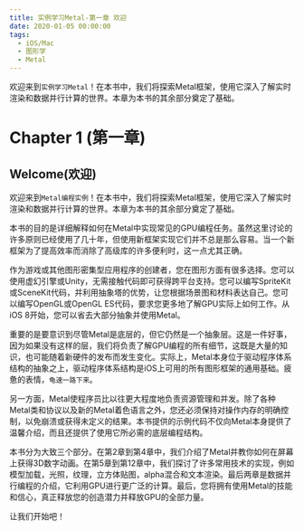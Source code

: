 ```yaml
---
title: 实例学习Metal-第一章 欢迎
date: 2020-01-05 00:00:00
tags:
  - iOS/Mac
  - 图形学
  - Metal
---
```


欢迎来到`实例学习Metal`！在本书中，我们将探索Metal框架，使用它深入了解实时渲染和数据并行计算的世界。本章为本书的其余部分奠定了基础。

<!-- more -->

# Chapter 1 (第一章)

## Welcome(欢迎)

欢迎来到`Metal编程实例`！在本书中，我们将探索Metal框架，使用它深入了解实时渲染和数据并行计算的世界。本章为本书的其余部分奠定了基础。

本书的目的是详细解释如何在Metal中实现常见的GPU编程任务。虽然这里讨论的许多原则已经使用了几十年，但使用新框架实现它们并不总是那么容易。当一个新框架为了提高效率而消除了高级库的许多便利时，这一点尤其正确。

作为游戏或其他图形密集型应用程序的创建者，您在图形方面有很多选择。您可以使用虚幻引擎或Unity，无需接触代码即可获得跨平台支持。您可以编写SpriteKit或SceneKit代码，并利用抽象塔的优势，让您根据场景图和材料表达自己。您可以编写OpenGL或OpenGL ES代码，要求您更多地了解GPU实际上如何工作。从iOS 8开始，您可以省去大部分抽象并使用Metal。

重要的是要意识到尽管Metal是底层的，但它仍然是一个抽象层。这是一件好事，因为如果没有这样的层，我们将负责了解GPU编程的所有细节，这既是大量的知识，也可能随着新硬件的发布而发生变化。实际上，Metal本身位于驱动程序体系结构的抽象之上，驱动程序体系结构是iOS上可用的所有图形框架的通用基础。疲惫的表情，`龟速一路下来`。

另一方面，Metal使程序员比以往更大程度地负责资源管理和并发。除了各种Metal类和协议以及新的Metal着色语言之外，您还必须保持对操作内存的明确控制，以免崩溃或获得未定义的结果。本书提供的示例代码不仅向Metal本身提供了温馨介绍，而且还提供了使用它所必需的底层编程结构。

本书分为大致三个部分。在第2章到第4章中，我们介绍了Metal并教你如何在屏幕上获得3D数字动画。在第5章到第12章中，我们探讨了许多常用技术的实现，例如模型加载，光照，纹理，立方体贴图，alpha混合和文本渲染。最后两章是数据并行编程的介绍，它利用GPU进行更广泛的计算。最后，您将拥有使用Metal的技能和信心，真正释放您的创造潜力并释放GPU的全部力量。

让我们开始吧！